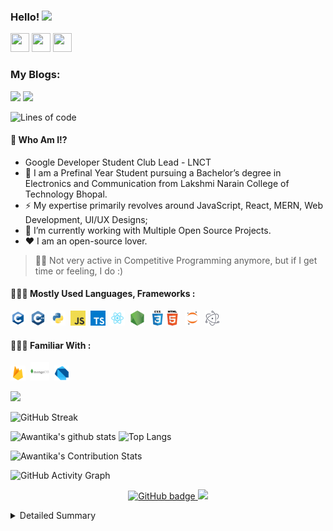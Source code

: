 ### Hello!  <img src="https://github.com/TheDudeThatCode/TheDudeThatCode/blob/master/Assets/Hi.gif" width="29px">


<a href="https://twitter.com/intent/follow?screen_name=awantika10"><img src="https://www.flaticon.com/svg/static/icons/svg/174/174876.svg" width="30" height="30"></a>
<a href="https://www.linkedin.com/in/awantika-nigam-2181861a8/"><img src="https://www.flaticon.com/svg/static/icons/svg/174/174857.svg" width="30" height="30"></a>
<a href="mailto:awantikanigam101220@gmail.com"><img src="https://www.flaticon.com/svg/static/icons/svg/646/646187.svg" width="30" height="30"></a>
<br>

### My Blogs: 

<a href="https://medium.com/@awantikanigam101220"><img src="https://img.shields.io/badge/Medium-12100E?style=for-the-badge&logo=medium&logoColor=white" /></a>
<a href="https://dev.to/awantika10"><img src="https://img.shields.io/badge/dev.to-0A0A0A?style=for-the-badge&logo=dev.to&logoColor=white"  /></a>


![Lines of code](https://img.shields.io/badge/From%20Hello%20World%20I've%20written-4124786%20Lines%20of%20code-blue)

#### 🤔 Who Am I!?
- Google Developer Student Club Lead - LNCT
- 🏫 I am a Prefinal Year Student pursuing a Bachelor’s degree in Electronics and Communication from Lakshmi Narain College of Technology Bhopal.
- ⚡️ My expertise primarily revolves around JavaScript, React, MERN, Web Development, UI/UX Designs;
- 🔭 I’m currently working with Multiple Open Source Projects.
- ♥️ I am an open-source lover.
> 🐱‍💻 Not very active in Competitive Programming anymore, but if I get time or feeling, I do :)

#### 👨🏻‍💻 Mostly Used Languages, Frameworks :

<img height="24" src="https://raw.githubusercontent.com/github/explore/80688e429a7d4ef2fca1e82350fe8e3517d3494d/topics/c/c.png">&nbsp;&nbsp;<img height="24" src="https://raw.githubusercontent.com/github/explore/80688e429a7d4ef2fca1e82350fe8e3517d3494d/topics/cpp/cpp.png">&nbsp;&nbsp;<img height="24" src="https://raw.githubusercontent.com/github/explore/80688e429a7d4ef2fca1e82350fe8e3517d3494d/topics/python/python.png">&nbsp;&nbsp;<img height="24" src="https://raw.githubusercontent.com/github/explore/80688e429a7d4ef2fca1e82350fe8e3517d3494d/topics/javascript/javascript.png">&nbsp;&nbsp;<img height="24" src="https://raw.githubusercontent.com/github/explore/80688e429a7d4ef2fca1e82350fe8e3517d3494d/topics/typescript/typescript.png">&nbsp;&nbsp;<img height="24" src="https://raw.githubusercontent.com/github/explore/80688e429a7d4ef2fca1e82350fe8e3517d3494d/topics/react/react.png">&nbsp;&nbsp;<img height="24" src="https://raw.githubusercontent.com/github/explore/80688e429a7d4ef2fca1e82350fe8e3517d3494d/topics/nodejs/nodejs.png">&nbsp;&nbsp;<img height="24" src="https://raw.githubusercontent.com/github/explore/80688e429a7d4ef2fca1e82350fe8e3517d3494d/topics/css/css.png"><img height="24" src="https://raw.githubusercontent.com/github/explore/80688e429a7d4ef2fca1e82350fe8e3517d3494d/topics/html/html.png">&nbsp;&nbsp;<img height="24" src="https://raw.githubusercontent.com/github/explore/80688e429a7d4ef2fca1e82350fe8e3517d3494d/topics/jupyter-notebook/jupyter-notebook.png">&nbsp;&nbsp;<img height="24" src="https://raw.githubusercontent.com/github/explore/80688e429a7d4ef2fca1e82350fe8e3517d3494d/topics/electron/electron.png">


#### 👨🏻‍💻 Familiar With :


<img height="24" src="https://raw.githubusercontent.com/github/explore/80688e429a7d4ef2fca1e82350fe8e3517d3494d/topics/firebase/firebase.png">&nbsp;&nbsp;<img height="30" src="https://raw.githubusercontent.com/github/explore/80688e429a7d4ef2fca1e82350fe8e3517d3494d/topics/mongodb/mongodb.png">&nbsp;&nbsp;<img height="24" src="https://raw.githubusercontent.com/github/explore/80688e429a7d4ef2fca1e82350fe8e3517d3494d/topics/dart/dart.png"></code>

<img src="https://github-profile-trophy.vercel.app/?username=awantika10&theme=onedark&column=3&margin-w=15&margin-h=15">


![GitHub Streak](https://github-readme-streak-stats.herokuapp.com/?user=awantika10&theme=tokyonight&count_private=true)

![Awantika's github stats](https://github-readme-stats.vercel.app/api?username=awantika10&show_icons=true&hide_border=true&theme=tokyonight&count_private=true) 
![Top Langs](https://github-readme-stats.vercel.app/api/top-langs/?username=awantika10&layout=compact&theme=tokyonight)

![Awantika's Contribution Stats](https://github-contribution-stats.vercel.app/api/?username=awantika10)

![GitHub Activity Graph](https://activity-graph.herokuapp.com/graph?username=awantika10&theme=github&count_private=true)  


<p align="center">
<a href="https://github.com/awantika10?tab=followers">
    <img src="https://img.shields.io/github/followers/awantika10?label=Followers&logo=GitHub&style=for-the-badge" alt="GitHub badge" />
  </a>
  <a href="https://twitter.com/intent/follow?screen_name=NigamAwantika">
    <img src="https://img.shields.io/twitter/follow/NigamAwantika?label=Twitter&logo=twitter&style=for-the-badge" />
  </a>
    
 </p>
 


<details>
<summary>Detailed Summary</summary>
<br>
    
![Metrics](https://metrics.lecoq.io/awantika10?template=classic&activity=1&followup=1&languages=1&lines=1&people=1&activity.limit=5&activity.days=14&activity.filter=all&activity.visibility=all&activity.timestamps=false&languages.colors=github&languages.threshold=0%25&people.limit=28&people.size=28&people.types=followers%2C%20following&people.identicons=false&people.shuffle=false&config.timezone=Asia%2FCalcutta&config.twemoji=true)
    
</details>
